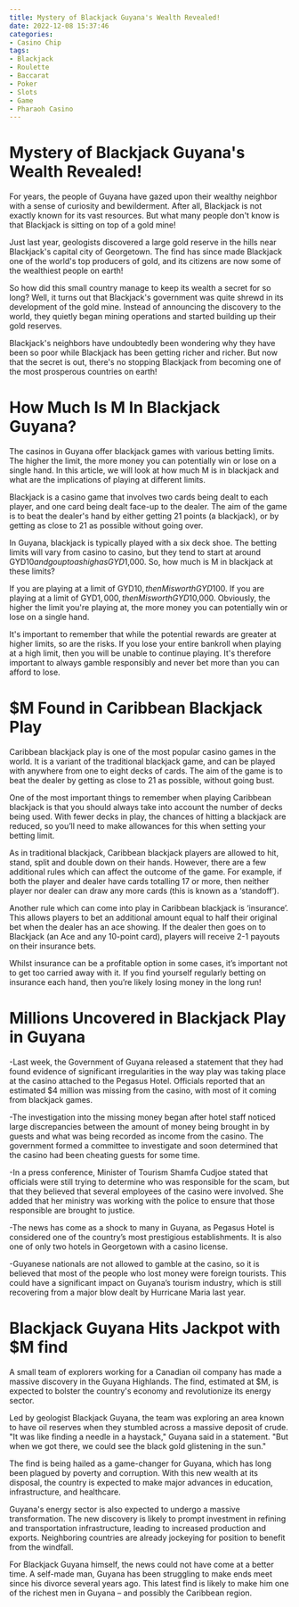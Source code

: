 ```yaml
---
title: Mystery of Blackjack Guyana's Wealth Revealed!
date: 2022-12-08 15:37:46
categories:
- Casino Chip
tags:
- Blackjack
- Roulette
- Baccarat
- Poker
- Slots
- Game
- Pharaoh Casino
---
```



#  Mystery of Blackjack Guyana's Wealth Revealed!

For years, the people of Guyana have gazed upon their wealthy neighbor with a sense of curiosity and bewilderment. After all, Blackjack is not exactly known for its vast resources. But what many people don't know is that Blackjack is sitting on top of a gold mine!

Just last year, geologists discovered a large gold reserve in the hills near Blackjack's capital city of Georgetown. The find has since made Blackjack one of the world's top producers of gold, and its citizens are now some of the wealthiest people on earth!

So how did this small country manage to keep its wealth a secret for so long? Well, it turns out that Blackjack's government was quite shrewd in its development of the gold mine. Instead of announcing the discovery to the world, they quietly began mining operations and started building up their gold reserves.

Blackjack's neighbors have undoubtedly been wondering why they have been so poor while Blackjack has been getting richer and richer. But now that the secret is out, there's no stopping Blackjack from becoming one of the most prosperous countries on earth!

#  How Much Is M In Blackjack Guyana?

The casinos in Guyana offer blackjack games with various betting limits. The higher the limit, the more money you can potentially win or lose on a single hand. In this article, we will look at how much M is in blackjack and what are the implications of playing at different limits.

Blackjack is a casino game that involves two cards being dealt to each player, and one card being dealt face-up to the dealer. The aim of the game is to beat the dealer's hand by either getting 21 points (a blackjack), or by getting as close to 21 as possible without going over.

In Guyana, blackjack is typically played with a six deck shoe. The betting limits will vary from casino to casino, but they tend to start at around GYD$10 and go up to as high as GYD$1,000. So, how much is M in blackjack at these limits?

If you are playing at a limit of GYD$10, then M is worth GYD$100. If you are playing at a limit of GYD$1,000, then M is worth GYD$10,000. Obviously, the higher the limit you're playing at, the more money you can potentially win or lose on a single hand.

It's important to remember that while the potential rewards are greater at higher limits, so are the risks. If you lose your entire bankroll when playing at a high limit, then you will be unable to continue playing. It's therefore important to always gamble responsibly and never bet more than you can afford to lose.

#  $M Found in Caribbean Blackjack Play

Caribbean blackjack play is one of the most popular casino games in the world. It is a variant of the traditional blackjack game, and can be played with anywhere from one to eight decks of cards. The aim of the game is to beat the dealer by getting as close to 21 as possible, without going bust.

One of the most important things to remember when playing Caribbean blackjack is that you should always take into account the number of decks being used. With fewer decks in play, the chances of hitting a blackjack are reduced, so you’ll need to make allowances for this when setting your betting limit.

As in traditional blackjack, Caribbean blackjack players are allowed to hit, stand, split and double down on their hands. However, there are a few additional rules which can affect the outcome of the game. For example, if both the player and dealer have cards totalling 17 or more, then neither player nor dealer can draw any more cards (this is known as a ‘standoff’).

Another rule which can come into play in Caribbean blackjack is ‘insurance’. This allows players to bet an additional amount equal to half their original bet when the dealer has an ace showing. If the dealer then goes on to Blackjack (an Ace and any 10-point card), players will receive 2-1 payouts on their insurance bets.

Whilst insurance can be a profitable option in some cases, it’s important not to get too carried away with it. If you find yourself regularly betting on insurance each hand, then you’re likely losing money in the long run!

#  Millions Uncovered in Blackjack Play in Guyana

-Last week, the Government of Guyana released a statement that they had found evidence of significant irregularities in the way play was taking place at the casino attached to the Pegasus Hotel. Officials reported that an estimated $4 million was missing from the casino, with most of it coming from blackjack games.

-The investigation into the missing money began after hotel staff noticed large discrepancies between the amount of money being brought in by guests and what was being recorded as income from the casino. The government formed a committee to investigate and soon determined that the casino had been cheating guests for some time.

-In a press conference, Minister of Tourism Shamfa Cudjoe stated that officials were still trying to determine who was responsible for the scam, but that they believed that several employees of the casino were involved. She added that her ministry was working with the police to ensure that those responsible are brought to justice.

-The news has come as a shock to many in Guyana, as Pegasus Hotel is considered one of the country’s most prestigious establishments. It is also one of only two hotels in Georgetown with a casino license.

-Guyanese nationals are not allowed to gamble at the casino, so it is believed that most of the people who lost money were foreign tourists. This could have a significant impact on Guyana’s tourism industry, which is still recovering from a major blow dealt by Hurricane Maria last year.

# Blackjack Guyana Hits Jackpot with $M find

A small team of explorers working for a Canadian oil company has made a massive discovery in the Guyana Highlands. The find, estimated at $M, is expected to bolster the country's economy and revolutionize its energy sector.

Led by geologist Blackjack Guyana, the team was exploring an area known to have oil reserves when they stumbled across a massive deposit of crude. "It was like finding a needle in a haystack," Guyana said in a statement. "But when we got there, we could see the black gold glistening in the sun."

The find is being hailed as a game-changer for Guyana, which has long been plagued by poverty and corruption. With this new wealth at its disposal, the country is expected to make major advances in education, infrastructure, and healthcare.

Guyana's energy sector is also expected to undergo a massive transformation. The new discovery is likely to prompt investment in refining and transportation infrastructure, leading to increased production and exports. Neighboring countries are already jockeying for position to benefit from the windfall.

For Blackjack Guyana himself, the news could not have come at a better time. A self-made man, Guyana has been struggling to make ends meet since his divorce several years ago. This latest find is likely to make him one of the richest men in Guyana – and possibly the Caribbean region.